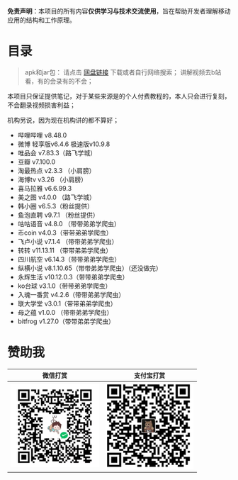 

**免责声明**：本项目的所有内容**仅供学习与技术交流使用**，旨在帮助开发者理解移动应用的结构和工作原理。

# 目录

>apk和jar包： 请点击 [网盘链接](https://pan.baidu.com/s/1f28fv9A39LruaMg4wx4QYA?pwd=uxw2) 下载或者自行网络搜索； 讲解视频去b站看，有的会录有的不会；

本项目只保证提供笔记，对于某些来源是的个人付费教程的，本人只会进行复刻，不会翻录视频损害利益；

机构另说，因为现在机构讲的都不算好；

- 哔哩哔哩 v8.48.0
- 微博  轻享版v6.4.6  极速版v10.9.8
- 唯品会   v7.83.3（路飞学城）
- 豆瓣 v7.100.0
- 淘最热点 v2.3.3 （小肩膀）
- 海博tv v3.26 （小肩膀）
- 喜马拉雅 v6.6.99.3
- 美之图 v4.0.0 （路飞学城）
- 韩小圈 v6.5.3（粉丝提供）
- 鱼泡直聘 v9.7.1 （粉丝提供）
- 咕咕语音 v4.8.0  （带带弟弟学爬虫）
- 币coin v4.0.3（带带弟弟学爬虫）
- 飞卢小说 v7.1.4 （带带弟弟学爬虫）
- 转转 v11.13.11 （带带弟弟学爬虫）
- 四川航空 v6.14.3（带带弟弟学爬虫）
- 纵横小说 v8.1.10.65（带带弟弟学爬虫）（还没做完）
- 永辉生活 v10.12.0.3（带带弟弟学爬虫）
- ko台球 v3.1.0（带带弟弟学爬虫）
- 入魂一番赏 v4.2.6（带带弟弟学爬虫）
- 联大学堂 v3.0.1（带带弟弟学爬虫）
- 母之蕴 v1.0.0 （带带弟弟学爬虫）
- bitfrog v1.27.0（带带弟弟学爬虫）



# 赞助我

| 微信打赏                                         | 支付宝打赏                                       |
| ------------------------------------------------ | ------------------------------------------------ |
| <img src="assets/1750642141892.png" width="200"> | <img src="assets/1750642369884.png" width="200"> |




